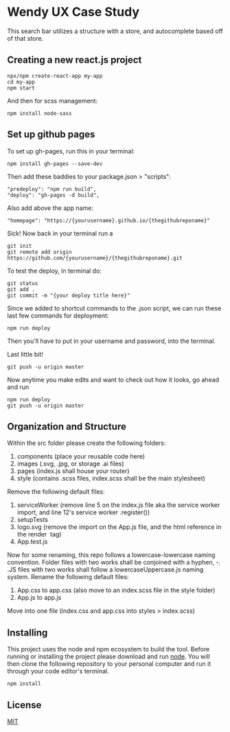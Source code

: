 # Wendy UX Case Study

This search bar utilizes a structure with a store, and autocomplete based off of that store.

## Creating a new react.js project

```
npx/npm create-react-app my-app
cd my-app
npm start
```

And then for scss management:

```
npm install node-sass
```

## Set up github pages

To set up gh-pages, run this in your terminal:

```
npm install gh-pages --save-dev
```

Then add these baddies to your package.json > "scripts":

```
"predeploy": "npm run build",
"deploy": "gh-pages -d build",
```

Also add above the app name:

```
"homepage": "https://{yourusername}.github.io/{thegithubreponame}"
```

Sick! Now back in your terminal run a

```
git init
git remote add origin https://github.com/{yourusername}/{thegithubreponame}.git
```

To test the deploy, in terminal do:

```
git status
git add .
git commit -m "{your deploy title here}"
```

Since we added to shortcut commands to the .json script, we can run these last few commands for deployment:

```
npm run deploy
```

Then you'll have to put in your username and password, into the terminal.

Last little bit!

```
git push -u origin master
```

Now anytime you make edits and want to check out how it looks, go ahead and run

```
npm run deploy
git push -u origin master
```

## Organization and Structure

Within the src folder please create the following folders:

1. components (place your reusable code here)
2. images (.svg, .jpg, or storage .ai files)
3. pages (index.js shall house your router)
4. style (contains .scss files, index.scss shall be the main stylesheet)

Remove the following default files:

1. serviceWorker (remove line 5 on the index.js file aka the service worker import, and line 12's service worker .register())
2. setupTests
3. logo.svg (remove the import on the App.js file, and the html reference in the render <img> tag)
4. App.test.js

Now for some renaming, this repo follows a lowercase-lowercase naming convention. Folder files with two works shall be conjoined with a hyphen, -. .JS files with two works shall follow a lowercaseUppercase.js naming system. Rename the following default files:

1. App.css to app.css (also move to an index.scss file in the style folder)
2. App.js to app.js

Move into one file (index.css and app.css into styles > index.scss)

## Installing

This project uses the node and npm ecosystem to build the tool. Before running or installing the
project please download and run [node](https://nodejs.org/en/download/). You will then clone the
following repository to your personal computer and run it through your code editor's terminal.

```
npm install
```

## License

[MIT](https://choosealicense.com/licenses/mit/)
